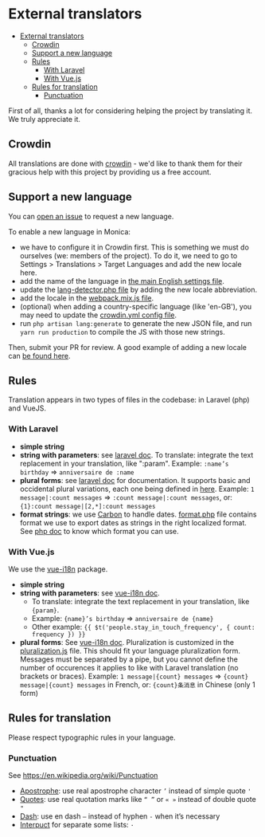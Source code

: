 # External translators

<!-- vscode-markdown-toc -->
- [External translators](#external-translators)
  - [Crowdin](#crowdin)
  - [Support a new language](#support-a-new-language)
  - [Rules](#rules)
    - [With Laravel](#with-laravel)
    - [With Vue.js](#with-vuejs)
  - [Rules for translation](#rules-for-translation)
    - [Punctuation](#punctuation)

<!-- vscode-markdown-toc-config
	numbering=false
	autoSave=true
	/vscode-markdown-toc-config -->
<!-- /vscode-markdown-toc -->

First of all, thanks a lot for considering helping the project by translating it. We truly appreciate it.

## <a name='Crowdin'></a>Crowdin
All translations are done with [crowdin](https://crowdin.com/project/monicahq) - we'd like to thank them for their gracious help with this project by providing us a free account.

## <a name='Supportanewlanguage'></a>Support a new language

You can [open an issue](https://github.com/monicahq/monica/issues/new) to request a new language.

To enable a new language in Monica:
* we have to configure it in Crowdin first. This is something we must do ourselves (we: members of the project). To do it, we need to go to Settings > Translations > Target Languages and add the new locale here.
* add the name of the language in [the main English settings file](https://github.com/monicahq/monica/blob/master/resources/lang/en/settings.php).
* update the [lang-detector.php file](https://github.com/monicahq/monica/blob/master/config/lang-detector.php) by adding the new locale abbreviation.
* add the locale in the [webpack.mix.js file](https://github.com/monicahq/monica/blob/master/webpack.mix.js).
* (optional) when adding a country-specific language (like 'en-GB'), you may need to update the [crowdin.yml config file](https://github.com/monicahq/monica/blob/master/crowdin.yml).
* run `php artisan lang:generate` to generate the new JSON file, and run `yarn run production` to compile the JS with those new strings.

Then, submit your PR for review. A good example of adding a new locale can [be found here](https://github.com/monicahq/monica/pull/3356).

## <a name='Rules'></a>Rules

Translation appears in two types of files in the codebase: in Laravel (php) and VueJS.

### <a name='WithLaravel'></a>With Laravel

- **simple string**
- **string with parameters**: see [laravel doc](https://laravel.com/docs/5.6/localization#replacing-parameters-in-translation-strings).
  To translate: integrate the text replacement in your translation, like ":param".
  Example: `:name’s birthday` => `anniversaire de :name`
- **plural forms**: see [laravel doc](https://laravel.com/docs/5.6/localization#pluralization) for documentation. It supports basic and occidental plural variations, each one being defined in [here](https://github.com/laravel/framework/blob/5.6/src/Illuminate/Translation/MessageSelector.php#L110).
  Example: `1 message|:count messages` => `:count message|:count messages`, or: `{1}:count message|[2,*]:count messages`
- **format strings**: we use [Carbon](http://carbon.nesbot.com/docs/#api-commonformats) to handle dates. [format.php](https://github.com/monicahq/monica/blob/master/resources/lang/en/format.php) file contains format we use to export dates as strings in the right localized format. See [php doc](http://www.php.net/manual/en/function.date.php) to know which format you can use.

### <a name='WithVue.js'></a>With Vue.js

We use the [vue-i18n](https://www.npmjs.com/package/vue-i18n) package.

- **simple string**
- **string with parameters**: see [vue-i18n doc](http://kazupon.github.io/vue-i18n/en/formatting.html#html-formatting).
  - To translate: integrate the text replacement in your translation, like `{param}`.
  - Example: `{name}’s birthday` => `anniversaire de {name}`
  - Other example: `{{ $t('people.stay_in_touch_frequency', { count: frequency }) }}`
- **plural forms**: See [vue-i18n doc](http://kazupon.github.io/vue-i18n/en/pluralization.html).
  Pluralization is customized in the [pluralization.js](https://github.com/monicahq/monica/blob/master/resources/js/pluralization.js) file. This should fit your language pluralization form. Messages must be separated by a pipe, but you cannot define the number of occurences it applies to like with Laravel translation (no brackets or braces).
    Example: `1 message|{count} messages` => `{count} message|{count} messages` in French, or: `{count}条消息` in Chinese (only 1 form)

## <a name='Rulesfortranslation'></a>Rules for translation

Please respect typographic rules in your language.

### <a name='Punctuation'></a>Punctuation

See https://en.wikipedia.org/wiki/Punctuation

- [Apostrophe](https://en.wikipedia.org/wiki/Apostrophe): use real apostrophe character `’` instead of simple quote `'`
- [Quotes](https://en.wikipedia.org/wiki/Quotation_mark): use real quotation marks like `“ ”` or `« »` instead of double quote `"`
- [Dash](https://en.wikipedia.org/wiki/Dash): use en dash `–` instead of hyphen `-` when it’s necessary
- [Interpuct](https://en.wikipedia.org/wiki/Interpunct) for separate some lists: `·`
